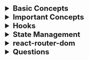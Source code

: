 <details >
 <summary style="font-size: x-large; font-weight: bold">Basic Concepts</summary>

Quick Speed Run: https://learnweb3.io/degrees/ethereum-developer-degree/sophomore/intro-to-react-and-next-js/


<details >
 <summary style="font-size: large; font-weight: bold">Input Fields</summary>

```js
import React, { useState } from 'react';
import {Handle, Position} from "reactflow";
import validateTextUtil from "../../utils/validate-text.util";
import {extractVariables, isValidVariableName} from "../../utils/valid-variable-helper.util";
import {useStore} from "../../store";
import classes from "./templateNode.module.css";
import Icon from "../icon";


const TemplateNode = ({ label,icon, id, config, inputHandles=[], outputHandles=[] }) => {
    const [handles, setHandles] = useState({'input': true});
    const [textAreaHeight, setTextAreaHeight] = useState(0);
    const [errors, setErrors] = useState({});
    const updateNodeField = useStore((state) => state.updateNodeField);
    const setSelectedNode = useStore((state) => state.setSelectedNode);
    const selectedNodeId = useStore((state) => state.selectedNodeId);

    const [formValues, setFormValues] = useState(() =>
        config.reduce((acc, field) => {
            acc[field.name] = field.value || '';
            return acc;
        }, {})
    );


    const handleNodeSelect = (id) => {
        setSelectedNode(id);
    };
    const handleChange = (e, fieldName) => {
        const newValues = {
            ...formValues,
            [fieldName]: e.target.value,
        };
        setFormValues(newValues);
        updateNodeField(id, fieldName, e.target.value)
    };

    const handleTextChange = (e, fieldName, rules) => {
        handleChange(e, fieldName);

        const error = validateTextUtil(e.target.value, rules);
        setErrors({
            ...errors,
            [fieldName]: error,
        });
    }
    const handleTextareaChange = (e, fieldName) => {
        const textarea = e.target;
        textarea.style.height = 'auto'; // Reset the height
        textarea.style.height = `${textarea.scrollHeight}px`; // Set it to the scroll height
        setTextAreaHeight(textarea.scrollHeight);

        handleChange(e, fieldName);

        updateHandle(textarea.value);
    };

    const updateHandle = (value) => {
        const newHandles = extractVariables(value).reduce((acc, variable) => {
            if (isValidVariableName(variable)) {
                acc[variable] = true;
            }
            return acc;
        }, {});

        setHandles((prevHandles) => {
            const updatedHandles = { ...prevHandles };
            Object.keys(prevHandles).forEach((key) => {
                if (!newHandles[key]) {
                    delete updatedHandles[key];
                }
            });
            Object.keys(newHandles).forEach((key) => {
                if (!prevHandles[key]) {
                    updatedHandles[key] = true;
                }
            });
            return updatedHandles;
        });
    }




    const renderField = (field) => {

        const rules = field.validation || {};

        switch (field.type) {
            case 'text':
                return (
                    <div key={field.name} className={classes["node__fields__field"]}>
                        <label>{field.label}</label>
                        <input
                            type="text"
                            value={formValues[field.name]}
                            onChange={(e) => handleTextChange(e, field.name, rules)}
                        />
                        {errors[field.name] && <span style={{ color: 'red' }}>{errors[field.name]}</span>}
                    </div>
                );
            case 'textArea':
                return (
                    <div key={field.name} className={classes["node__fields__field"]}>
                        <label>{field.label}</label>
                        <textarea
                            value={formValues[field.name]}
                            onChange={(e) => handleTextareaChange(e, field.name)}
                            style={{ width: '90%', overflow: 'auto', resize: 'none', maxHeight: '300px' }}
                        />
                        {Object.keys(handles).map((variable, index) => (
                            <Handle
                                key={variable}
                                type="source"
                                position={Position.Left}
                                id={`${field.name}-${variable}`}
                                style={{top: `${((textAreaHeight+100)  / (Object.keys(handles).length + 1)) * (index + 1)}px`, left: '-2.5%', height: '15px', width: '15px',border: '2px solid #2a2de1', background: 'white'}}
                            />
                        ))}
                    </div>
                );
            case 'select':
                return (
                    <div key={field.name} className={classes["node__fields__field"]}>
                        <label>{field.label}</label>
                        <select
                            value={formValues[field.name]}
                            onChange={(e) => handleChange(e, field.name)}
                        >
                            {field.options.map((option) => (
                                <option key={option.value} value={option.value}>
                                    {option.label}
                                </option>
                            ))}
                        </select>
                    </div>
                );
            case 'radio':
                return (
                    <div key={field.name} className={classes["node__fields__field"]}>
                        <label>{field.label}</label>
                        {field.options.map((option) => (
                            <div className={classes["node__fields__field-radio"]}>
                                <input
                                    type="radio"
                                    name={field.name}
                                    id={field.name}
                                    value={option.value}
                                    checked={formValues[field.name] === option.value}
                                    onChange={(e) => handleChange(e, field.name)}
                                />
                                <label
                                    key={option.value}
                                    form={field.name}
                                >{option.label}
                                </label>
                            </div>
                        ))}
                    </div>
                );
            default:
                return (
                    <div key={field.name} className={classes["node__fields__field"]}>
                        <div>
                            <span>{formValues[field.name]}</span>
                        </div>
                    </div>
                );
        }
    };

    return (
        <div
            className={`${classes["node"]} ${selectedNodeId === id ? classes["selected"] : ''}`}
            onClick={() => handleNodeSelect(id)}
        >
            <div
                className={classes["node__header"]}
                style={{color: selectedNodeId === id ? '#585bef':'' }}
            >
                <Icon d={icon} color={selectedNodeId === id ? '#585bef':'#7d838e' }  size={"1em"}/>
                {label}
            </div>
            <form className={classes["node__fields"]}>{config.map(renderField)}</form>
            {inputHandles.map((inputHandle, index) => (
                <Handle
                    key={index}
                    type="target"
                    position={Position.Left}
                    id={`${id}-${inputHandle.type}`}
                    style={{top: `${(index + 1) * 50 / inputHandles.length}%`, left: '-2.5%', height: '15px', width: '15px',border: '2px solid #2a2de1', background: 'white'}}
                    className={classes["node-handle"]}
                />
            ))}
            {outputHandles.map((outputHandle, index) => (
                <Handle
                    key={index}
                    type="source"
                    position={Position.Right}
                    id={`${id}-${outputHandle.type}`}
                    style={{top: `${(index + 1) * 50 / outputHandles.length}%`, left: '97.5%', height: '15px', width: '15px',border: '2px solid #2a2de1', background: 'white'}}
                    className={classes["node-handle"]}
                />
            ))}
        </div>
    )
}

export default TemplateNode;
```
</details>


<details >
 <summary style="font-size: large; font-weight: bold">Conditional Rendering</summary>

<details >
 <summary style="font-size: medium; font-weight: bold">Conditional HTML</summary>

```js
function App() {
	const isAuthUser = useAuth();

  if (isAuthUser) {
    // if our user is authenticated, let them use the app
    return <AuthApp />;
  }

  // if user is not authenticated, show a different screen
  return <UnAuthApp />;
}
```


```js
function App() {
	const isAuthUser = useAuth();

  return (
    <>
      <h1>My App</h1>
      {isAuthUser ? <AuthApp /> : <UnAuthApp />}
    </>
  ) 
}
```
</details>

<details >
 <summary style="font-size: medium; font-weight: bold">Conditional Styling</summary>

1. **Class**
```js
<div
    className={`step ${
        currentStep > index + 1 || isComplete ? "complete" : ""
    } ${currentStep === index + 1 ? "active" : ""} `}
>
```

Use `.module.css` so that class name does not have any name conflict
```js
import classes from './filter-modal.component.module.css';

<div
    className={classes["modal__main__list__item-val__icon"]}
>
```

2. **Style**
`style` takes `object`. The First curly bracket is for writing JS in JSX, and the second  
is object of styling where all keys are camelCased, and values are in string.

We can write conditional styling in below two ways
```js
<div
    style={selectedSecondaryItem?.inputType === InputType.CHECKBOX ? {"borderRadius": "5px"} : {"borderRadius": "50%"}}
>
```

```js
<div
    style={{transform: startTransition ? "scaleX(1)" : "scaleX(0)"}}
>
```
</details>
</details>


<details >
 <summary style="font-size: large; font-weight: bold">Hooks</summary>

- Always define hooks at top of the component
- Never define inside any other function, if...else , loops or any block of code
- It's simply a regular JavaScript function. However, it becomes powerful 
when used within React, as it's provided to us by React itself. 
These pre-built functions have underlying logic developed by React developers. 
When we install React via npm, wegain access to these superpowers


<details >
 <summary style="font-size: medium; font-weight: bold">useState()</summary>

❌Wrong way to update state variable
```js
const [currentImageNo, setCurrentImageNo] = useState(0);

useEffect(() => {
    setInterval(() => {
        setCurrentImageNo((currentImageNo + 1) % totalImage);
    },5000)
})
```

✅Right way to update state variable
```js
const [currentImageNo, setCurrentImageNo] = useState(0);

useEffect(() => {
    setInterval(() => {
        setCurrentImageNo(prevImageNo => (prevImageNo + 1) % totalImage);
    },5000)
})
```
In React, state updates inside a function use the state at the time the function was created.
This means that the `currentImageNo` in your setInterval callback will always be `0` because
it doesn't get the latest value from React's state.
</details>

<details >
 <summary style="font-size: medium; font-weight: bold">useEffect()</summary>

1. No second argument
```js
import { useEffect } from 'react';

function MyComponent() {
   useEffect(() => {
     // perform side effect here
   });
}
```
Run on every render

2. Second argument with empty array
```js
function MyComponent() {
   useEffect(() => {
     // perform side effect here
   }, []);
}
```
Run only on an initial component load

3. Second argument with non-empty array with single
```js
function MyComponent() {
    const [count, setCount] = useState(0);
   useEffect(() => {
     // perform side effect here
   }, [count]);
}
```
Run whenever value of `count` changes

4. Second argument with non-empty array with multiple values
```js
useEffect(() => {
  // Some code
}, [stateVar1, stateVar2, stateVar3, andSoOn]);
```
You can also similarly create side effects which are dependent on 
multiple state variables, not just one. If any of the dependent variables 
change, the side effect is run. You do this by just adding more state 
variables to the dependency array.

### Returns

1. **Always write `clean logic` to prevent `memory leaks` and unexpected behavior like below**

```js
useEffect(() => {
    const timerId = setInterval(() => {}, 500)
    
    //Below will remove the setInterval when component unmounts
    return () => {
        clearInterval(timerId);
    }
   }, []);
```

2.
```js
function ChatRoom({ roomId }) {
  console.log("Chat Room called");
  const [serverUrl, setServerUrl] = useState('https://localhost:1234');

  useEffect(() => {
    console.log("UseEffect called");
    const connection = createConnection(serverUrl, roomId);
    connection.connect();
    return () => {
        console.log("Return called");
        connection.disconnect();
    };
  }, [serverUrl, roomId]);
  // ...
}
```
Output when it loads for first time
```js
Chat Room called
UseEffect called
Return called
```
Output when there is change in `serverUrl`
```js
Chat Room called
Return called
UseEffect called
```
- `setup`: The function with your Effect’s logic. Your setup function may also optionally return a cleanup function.
- When your component is added to the DOM, React will run your setup function.
- After every re-render with changed dependencies, React will first run the cleanup function (if you provided it) with the old values, and then run your setup function with the new values.
- After your component is removed from the DOM, React will run your cleanup function.
</details>

<details >
 <summary style="font-size: medium; font-weight: bold">useRef()</summary>

1. **No Re-Rendering**
Similar to `useState`, the `useRef` hook also allows us to store a variable in a component 
that can be updated over time. But, unlike state variables, updating the value of a ref 
variable does not cause the HTML view to re render.

    Therefore, if you had a `useRef` variable and you were displaying 
it's value in your HTML view, updating the variable will not update 
the HTML view.

```js
// Define a ref variable
const myNumber = useRef();
```

```js
// Access a ref variable
if (myNumber.current !== undefined) {
   ...
} 
```

```js
// Update a ref variable
myNumber.current = 1;
```

2. **Synchronous Updates**
Setting a new value for state variables happens asynchronously in React, 
which means if you try to use the state variable's value immediately after 
setting it to a new value, you might not actually see the new value being 
reflected as it happens asynchronously.

![img_2.png](img_2.png)

- When you run this, notice what happens on the view and what happens in the console. 
When you first click the button, the state variable should be updated to `1` - 
and that's what happens on the view, the web page displays `1`. But if you 
look at the browser console, the value `0` is printed instead of `1`. 
This pattern continues as you keep clicking the button.

- This is because the `setNumber` call runs asynchronously, and by the time 
we reach the `console.log(number)` line, the value hasn't been updated yet, 
so it prints the old value of number. When it does in fact gets updated, 
the HTML is re-rendered to display the new value.

- `useRef` on the other hand, allows for synchronous updates. When you update the 
value of a reference variable using `myVar.current = newValue` it is instantly updated, 
and there is no delay. This can come in handy sometimes.

3. **Referencing DOM Elements**

Another cool thing that `useRef` lets us do is that it allows us to refer directly to DOM elements.
This is something that is not possible with `useState`.

For example, you can reference an input element directly using `useRef`
![img_3.png](img_3.png)

When you run this above example, you will notice that as soon as the page loads, 
the `input` element is already in focus i.e. you can start typing without clicking on it first.
This is because we hold a reference to the `input` element, and have a `useEffect` 
that runs on page load due to having an empty dependency array, that focuses on 
the `input` element.
</details>


</details>


<details >
 <summary style="font-size: large; font-weight: bold">API Calls</summary>

### 1. Get call
![img_5.png](img_5.png)

### 2. Post call
![img_6.png](img_6.png)

</details>

</details>




<details >
 <summary style="font-size: x-large; font-weight: bold">Important Concepts</summary>

- [React Intro](./namaste-react/1-Inception⭐.pdf) 
- [Bundler(Parcel)](./namaste-react/2-igniting-our-app⭐.pdf)
- [JSX & Babel](./namaste-react/3-laying-the-foundation⭐.pdf)
<details >
 <summary style="font-size: large; font-weight: bold">Virtual DOM</summary>

1.
- The crucial point about State variables is that whenever they update
  React triggers a reconciliationcycle and re-renders the component.
- This means that as soon as the data layer changes,React promptly updates the UI layer.
  The data layer isalways kept in sync with the UI layer.
- To achieve this rapid operation, React employs a reconciliation algorithm, also known
  as the **_diffing algorithm_** or **_React-Fibre_** which we will delve into further below

2. _But how does it all work behind the scenes?_
   When you create elements in React, you're actually creating virtual DOM objects.
   These virtual replicas are synced with the real DOM, a process known as "Reconciliation" or
   the React"diffing" algorithm.Essentially, every rendering cycle compares the new UI
   blueprint(updated VDOM) with the old one (previous VDOM) and makes precise changes
   to the actual DOM accordingly.It's important to understand these fundamentals in order
   to unlock a world of possibilities for front-end developers!

3. _Do you want to understand and dive deep into it?_
   Take a look at this awesome React Fiber architecturerepository
   on the web: https://github.com/acdlite/react-fiber-architecture


</details>


<details >
 <summary style="font-size: large; font-weight: bold">Client side Routing v/s Server Side Routing</summary>

#### Client Side Routing
![img.png](img.png)

#### Server Side Routing
![img_1.png](img_1.png)
</details>


<details >
 <summary style="font-size: large; font-weight: bold">Lazy Loading</summary>

Also called
- Chunking
- Code Splitting
- Dynamic Bundling
- On Demand loading

1. Whenever we want to load a component based on our demand like clicking a button or link 
we `Lazy` load such components.
2. It help to reduce the bundle size, as on initial load there is nothing loaded from that component
hence bundle size is reduced
3. When demand for that component we that component and same can be verified in dev tools
where we can see under `JS` section one new `js` was added

```js
const Grocery = () => {
  return (
    <h1>
      {" "}
      Our grocery online store, and we have a lot of child components inside
      this web page!!!
    </h1>
  );
};

export default Grocery;
```

```js
// App.js

import React, { lazy, Suspense, useEffect, useState } from "react";
import ReactDOM from "react-dom/client";
import Header from "./components/Header";
import Body from "./components/Body";
//import About from "./components/About";
import Contact from "./components/Contact";
import Error from "./components/Error";
import RestaurantMenu from "./components/RestaurantMenu";
import { createBrowserRouter, RouterProvider, Outlet } from "react-router-dom";
import UserContext from "./utils/UserContext";
import { Provider } from "react-redux";
import appStore from "./utils/appStore";
import Cart from "./components/Cart";

const Grocery = lazy(() => import("./components/Grocery"));

const About = lazy(() => import("./components/About"));

const AppLayout = () => {
    const [userName, setUserName] = useState();

    //authentication
    useEffect(() => {
        // Make an API call and send username and password
        const data = {
            name: "Akshay Saini",
        };
        setUserName(data.name);
    }, []);

    return (
        <Provider store={appStore}>
            <UserContext.Provider value={{ loggedInUser: userName, setUserName }}>
                <div className="app">
                    <Header />
                    <Outlet />
                </div>
            </UserContext.Provider>
        </Provider>
    );
};

const appRouter = createBrowserRouter([
    {
        path: "/",
        element: <AppLayout />,
        children: [
            {
                path: "/",
                element: <Body />,
            },
            {
                path: "/about",
                element: (
                    <Suspense fallback={<h1>Loading....</h1>}>
                        <About />
                    </Suspense>
                ),
            },
            {
                path: "/contact",
                element: <Contact />,
            },
            {
                path: "/grocery",
                element: (
                    <Suspense fallback={<h1>Loading....</h1>}>
                        <Grocery />
                    </Suspense>
                ),
            },
            {
                path: "/restaurants/:resId",
                element: <RestaurantMenu />,
            },
            {
                path: "/cart",
                element: <Cart />,
            },
        ],
        errorElement: <Error />,
    },
]);

const root = ReactDOM.createRoot(document.getElementById("root"));

root.render(<RouterProvider router={appRouter} />);
```

Here we are using `Suspense` because as soon as we try to visit `Grocery` component, 
there is a chance that it will take some time to load, hence we are using `Suspense`
to show loading indicator.

#### Suspense
In React, Suspense is a feature that allows us to declaratively manage asynchronous 
data fetching and code-splitting in our applications. It is primarily used in combination
with the lazy()function for dynamic imports and with the React.lazy()component to 
improve the user experience when loading data or components asynchronously

### Code-splitting Pattern

#### Advantage
- faster initial load time
- Improved performance
- Optimized resource usage
- Enhanced Caching:  Smaller bundles can benefit from browser caching. 
Since they are less likely to change frequently, browsers can cache
them, resulting in faster subsequent visits for returning users.
- Simpler maintenance
- Better mobile performance:  On mobile devices with limited bandwidth and processing power, code splitting can significantly enhance the user experience


#### Disadvantage
- Complex configuration
- Initial load time is longer
- Tool and framework support
- Testing complexity

Refer Namaste notes for more details
</details>


<details>
 <summary style="font-size: large; font-weight: bold">Portals</summary>

Portals are very useful when we want to render a component, somewhere 
than where it actually defined.

For example here we have a `ResultModal` component which is rendered in 
`TimerChallenge` component. But since modal are nested in final HTML
which is not right for accessibilty because modal are present at top 
everything so it make sense to come at top when it renders.

Hence in second argument we pass `document.getElementById('modal')` where 
we want to render this.

It is same like
```js
ReactDOM.createRoot(document.getElementById('root')).render(
    <React.StrictMode>
        <App />
    </React.StrictMode>,
)
```

![img_8.png](img_8.png)

```js
//ResultModal.jsx
import { forwardRef, useImperativeHandle, useRef } from 'react';
import { createPortal } from 'react-dom';

const ResultModal = forwardRef(function ResultModal(
  { targetTime, remainingTime, onReset },
  ref
) {
  const dialog = useRef();

  return createPortal(
    <dialog ref={dialog} className="result-modal">
      {userLost && <h2>You lost</h2>}
      {!userLost && <h2>Your Score: {score}</h2>}
      <p>
        The target time was <strong>{targetTime} seconds.</strong>
      </p>
      <p>
        You stopped the timer with{' '}
        <strong>{formattedRemainingTime} seconds left.</strong>
      </p>
      <form method="dialog" onSubmit={onReset}>
        <button>Close</button>
      </form>
    </dialog>,
    document.getElementById('modal')
  );
});

export default ResultModal;

```

```js
//TimerChallenge.jsx

import ResultModal from './ResultModal.jsx';

export default function TimerChallenge({ title, targetTime }) {

    return (
        <>
            <ResultModal
                ref={dialog}
                targetTime={targetTime}
                remainingTime={timeRemaining}
                onReset={handleReset}
            />
           ...
        </>
    );
}

```

```html
//index.html
<!DOCTYPE html>
<html lang="en">
  <head>
    <meta charset="UTF-8" />
    <link rel="icon" type="image/svg+xml" href="/vite.svg" />
    <meta name="viewport" content="width=device-width, initial-scale=1.0" />
    <title>Refs & Portals</title>
  </head>
  <body>
    <div id="modal"></div>
    <div id="content">
      <header>
        <h1>The <em>Almost</em> Final Countdown</h1>
        <p>Stop the timer once you estimate that time is (almost) up</p>
      </header>
      <div id="root"></div>
    </div>
    <script type="module" src="/src/main.jsx"></script>
  </body>
</html>
```
</details>

<details >
 <summary style="font-size: large; font-weight: bold">Higher Order Functions</summary>

**A higher-order component is a function that takes a component and 
returns a new component.**


```js
//components/RestaurantCard.js
import { useContext } from "react";
import { CDN_URL } from "../utils/constants";
import UserContext from "../utils/UserContext";

const RestaurantCard = (props) => {
  const { resData } = props;
  const { loggedInUser } = useContext(UserContext);

  const {
    cloudinaryImageId,
    name,
    avgRating,
    cuisines,
    costForTwo,
    deliveryTime,
  } = resData;

  return (
    <div
      data-testid="resCard"
      className="m-4 p-4 w-[250px] rounded-lg bg-gray-100 hover:bg-gray-200"
    >
      <img
        className="rounded-lg"
        alt="res-logo"
        src={CDN_URL + cloudinaryImageId}
      />
      <h3 className="font-bold py-4 text-lg">{name}</h3>
      <h4>{cuisines.join(", ")}</h4>
      <h4>{avgRating} stars</h4>
      <h4>₹{costForTwo / 100} FOR TWO</h4>
      <h4>{deliveryTime} minutes</h4>
      <h4>User : {loggedInUser} </h4>
    </div>
  );
};


// Higher Order Component
// input - RestaurantCard =>> RestaurantCardPromoted
export const withPromtedLabel = (RestaurantCard) => {
  return (props) => {
    return (
      <div>
        <label className="absolute bg-black text-white m-2 p-2 rounded-lg">
          Promoted
        </label>
        <RestaurantCard {...props} />
      </div>
    );
  };
};

export default RestaurantCard;
```


Usage👇🏻
```js
//components/Body.js
import RestaurantCard, { withPromtedLabel } from "./RestaurantCard";

const Body = () => {

  const RestaurantCardPromoted = withPromtedLabel(RestaurantCard);

  return listOfRestaurants.length === 0 ? (
    <Shimmer />
  ) : (
      ...
      <div className="flex flex-wrap">
        {filteredRestaurant.map((restaurant) => (
          <Link
            key={restaurant?.info.id}
            to={"/restaurants/" + restaurant?.info.id}
          >
            {restaurant?.info.promoted ? (
              <RestaurantCardPromoted resData={restaurant?.info} />
            ) : (
              <RestaurantCard resData={restaurant?.info} />
            )}
          </Link>
        ))}
      </div>
          ...
  );
};

export default Body;
```
</details>

<details >
 <summary style="font-size: large; font-weight: bold">Controlled & Uncontrolled Components</summary>

- It is common to call a component with some local state “uncontrolled”. For example, the original Panel component with an isActive state variable is uncontrolled because its parent cannot influence whether the panel is active or not.

- In contrast, you might say a component is “controlled” when the important information in it is driven by props rather than its own local state. This lets the parent component fully specify its behavior. The final Panel component with the isActive prop is controlled by the Accordion component.

- Uncontrolled components are easier to use within their parents because they require less configuration. But they’re less flexible when you want to coordinate them together. Controlled components are maximally flexible, but they require the parent components to fully configure them with props.

- In practice, “controlled” and “uncontrolled” aren’t strict technical terms—each component usually has some mix of both local state and props. However, this is a useful way to talk about how components are designed and what capabilities they offer.

- When writing a component, consider which information in it should be controlled (via props), and which information should be uncontrolled (via state). But you can always change your mind and refactor later.
</details>


<details >
 <summary style="font-size: large; font-weight: bold">Class Components</summary>


<details >
 <summary style="font-size: medium; font-weight: bold">Basic</summary>

- Use below component just like functional components
```js
//👇🏻Alternative way to extend react component
// import {Component} from "react";
//class UserClass extends Component{...}

import React from "react";

class UserClass extends React.Component {
  constructor(props) {
    super(props);

    //Reserve Keywords "state"
    this.state = {
      count: 0
    };
  }

  render() {
    const { name, location } = this.props;
    const { count } = this.state;
    
    return (
      <div className="user-card">
        <h1>Count: {count}</h1>
          <button
              onClick={
                  () => {
                      //Never Update the state DIRECTLY
                      //Reserve keywords "setState"
                      this.setState({
                          count: this.state.count + 1
                      })
                  }
              }
          >
              Count Increase
          </button>
        <h2>Name: {name}</h2>
        <h3>Location: {location}</h3>
        <h4>Contact: @akshaymarch7</h4>
      </div>
    );
  }
}

export default UserClass;
```

Why we use `super(props)`?
1. **Calling the Parent Constructor**: In JavaScript, when you create a subclass using the `extends` keyword, you need to call the constructor of the parent class using `super()`. This ensures that the parent class (in this case, `React.Component`) is properly initialized. Without this call, the subclass cannot access `this`, leading to an error.

2. **Passing Props to the Parent**: By passing `props` to `super(props)`, you ensure that the parent class’s constructor receives the props. This is important for React components because the parent class (`React.Component`) uses these props to manage the component’s state and lifecycle methods.

</details>


<details >
 <summary style="font-size: medium; font-weight: bold">Mounting Life Cycle</summary>

Parent Component👇🏻
```js
//components/About.js
import User from "./User";
import UserClass from "./UserClass";
import { Component } from "react";

class About extends Component {
  constructor(props) {
    super(props);

    console.log("Parent Constructor");
  }

  componentDidMount() {
    console.log("Parent Component Did Mount");
  }

  render() {
    console.log("Parent Render");

    return (
      <div>
        <h1>About Class Component</h1>
        <UserClass name={"First"} location={"Dehradun Class"} />
        <UserClass name={"Second"} location={"Dehradun Class"} />
      </div>
    );
  }
}

export default About;
```

Child Component👇🏻
```js
//components/UserClass.js

import React from "react";

class UserClass extends React.Component {
  constructor(props) {
    super(props);

    this.state = {
      count: 0
    };
    
    console.log(this.props.name + " Child Constructor");
  }

    componentDidMount() {
        console.log(this.props.name + " Child Component Did Mount");
    }

  render() {
      console.log(this.props.name + " Child Render");
      
    const { name, location } = this.props;
    const { count } = this.state;
    
    return (
      <div className="user-card">
        <h1>Count: {count}</h1>
          <button
              onClick={() => {
                      this.setState({
                          count: this.state.count + 1
                      })
                }
              }
          >
              Count Increase
          </button>
        <h2>Name: {name}</h2>
        <h3>Location: {location}</h3>
        <h4>Contact: @akshaymarch7</h4>
      </div>
    );
  }
}

export default UserClass;
```

Console Output👇🏻
```js
Parent Constructor
Parent Render
First Child Constructor
First Child Render
Second Child Constructor
Second Child Render
First Child Component Did Mount
Second Child Component Did Mount
Parent Component Did Mount
```

https://projects.wojtekmaj.pl/react-lifecycle-methods-diagram/
![img_9.png](img_9.png)

- Above output shows sequence how a class component is created and rendered.
- `componentDidMount()` is used for API calling because it runs when component is rendered for the first time.
Same thing happens in functional components while `useEffect()` is used for API calling.
We want to load whatever we have then update the values whatever we receive from asynchronous API call
- Here both child's `componentDidMount()` console are called one after other because 
in Render phase `constructor()` & `render()` are called which is just Virtual DOM manipulation, but
in Commit phase `componentDidMount()` is called which is actual DOM manipulation and it is quite performance 
intensive task. Therefore React try to optimize this by calling them one after another.
</details>


<details >
 <summary style="font-size: medium; font-weight: bold">Updating(API Call) & Unmounting Life Cycle</summary>

```js
import React from "react";

class UserClass extends React.Component {
  constructor(props) {
    super(props);

    this.state = {
      userInfo: {
        name: "Dummy",
        location: "Default",
      },
    };
    console.log("Child Constructor");
  }

  //HERE WE CAN USE ASYNC BEFORE componentDidMount BUT SAME THING
  // CAN'T BE DONE IN useEffect()
  async componentDidMount() {
    console.log("Child Component Did Mount");
    // Api call

    const data = await fetch("https://api.github.com/users/akshaymarch7");
    const json = await data.json();

    this.setState({
      userInfo: json,
    });
    
    this.timer = setInterval(() => {
        console.log("Namaste React OP")
    }, 1000)
  }

  componentDidUpdate() {
    console.log("Component Did Update");
  }

  componentWillUnmount() {
    console.log("Component Will Unmount");
    
    // If we don't clear interval then it will run infinitely
    // and as many time as we load this page, number of console will increase
    clearInterval(this.timer);
  }

  render() {
    console.log(this.props.name + "Child Render");

    const { name, location, avatar_url } = this.state.userInfo;
    return (
      <div className="user-card">
        <img src={avatar_url} />
        <h2>Name: {name}</h2>
        <h3>Location: {location}</h3>
        <h4>Contact: @akshaymarch7</h4>
      </div>
    );
  }
}

export default UserClass;
```
![img_9.png](img_9.png)
Output👇🏻
```js
  --- MOUNTING ----
 
  Constructor (dummy)
  Render (dummy)
       <HTML Dummy >
  Component Did Mount
       <API Call>
       <this.setState> -> State variable is updated
 
  ---- UPDATE -----
 
       render(APi data)
       <HTML (new API data>)
       componentDid Update
```

- Once we switch to another component then it will be unmounted and `componentWillUnmount()` will be called.

- In functional component we achieve same thing by using `useEffect()`. 
    1. `compuntDidMount()` & `componentWillUnmount()`
    ```js
    import React, { useEffect } from 'react';
    const ComponentExample => () => {
        useEffect(() => {
            // Anything in here is fired on component mount.
             const timer = setInterval(() => {
                    console.log("Namaste React OP")
                }, 1000)
            return () => {
                // Anything in here is fired on component unmount.
                  clearInterval(timer);
            }
        }, [])
    }
    ```
  2. `componentDidUpdate()`: For this case we use `useEffect()` with `[deps]` array.
  This is more efficient than `componentDidUpdate()` as it is called only when provided 
  dependency variable changes
  
- Closely read `setInterval()` example above to understand how to do clean up work
- The reasons why an asynchronous callback function cannot be called directly from a useEffect() hook. This is because the useEffect hook expects its effect function to return either a cleanup function or nothing at all. If you return a Promise, React doesn't know when or how to handle cleanup. This is due to the useEffect() hook's callback function's asynchronous execution and lack of blocking. Therefore, we must follow a specific pattern if we want to call an asynchronous function inside the useEffect() hook.
```js
import React, { useEffect } from 'react';

function App() {
  useEffect(() => {
    async function fetchData() {
      const response = await fetch('https://example.com/data');
      const data = await response.json();
      console.log(data);
    }

    fetchData();
  }, []);

  return <div>Hello World</div>;
}
```

**Note: Under the hood in Functional components, we are NOT using same concept to achieve this. 
Now it is just easier and cleaner to write** 
</details>


</details>

</details>



<details >
 <summary style="font-size: x-large; font-weight: bold">Hooks</summary>

<details >
 <summary style="font-size: large; font-weight: bold">Simple Custom Hooks</summary>

Below custom hook checks for internet connection and update the
status based on connection status

- Very useful when we want to clean our code and have single responsibility
- Prefix function name with `use`

```js
import { useEffect, useState } from "react";

const useOnlineStatus = () => {
  const [onlineStatus, setOnlineStatus] = useState(true);

  useEffect(() => {
    window.addEventListener("offline", () => {
      setOnlineStatus(false);
    });

    window.addEventListener("online", () => {
      setOnlineStatus(true);
    });
  }, []);

  // boolean value
  return onlineStatus;
};

export default useOnlineStatus;
```

Usage👇🏻
```js
import useOnlineStatus from "../utils/useOnlineStatus";

const Header = () => {
  const onlineStatus = useOnlineStatus();

  return (
          <li className="px-4">Online Status: {onlineStatus ? "✅" : "🔴"}</li>
  );
};

export default Header;
```

We will have same effect if we directly write same code directly in `Header` component.
So need to confuse how `onlineStatus` value is updated dynamically when we toggle between
`online` and `offline` status through our browser dev tools
![img_4.png](img_4.png)

</details>



<details >
 <summary style="font-size: large; font-weight: bold">Debounce/Throttle Hooks</summary>

<details >
 <summary style="font-size: medium; font-weight: bold">Debounce/Throttle Value Hooks</summary>

```js
import React, { useState } from "react";
import useDebounce from "./useDebounce"; // Import the debouncing custom hook
import useThrottle from "./useThrottle"; // Import the throttling custom hook

const MyComponent = () => {
  const [inputText, setInputText] = useState(""); // State to store the input text
  const debounceDelay = 500; // Delay for debouncing
  const throttleDelay = 500; // Delay for throttling
  const debouncedText = useDebounce(inputText, debounceDelay); // Apply debounce custom hook
  const throttledText = useThrottle(inputText, throttleDelay); // Apply throttle custom hook
  // Event handler to update the input text
  const handleChange = (e) => {
    setInputText(e.target.value);
  };
  return (
    <>
      <input
        type="text"
        placeholder="Type something..."
        value={inputText} // Use 'value' to display the input text
        onChange={handleChange} // Call handleChange on input change
      />
      <p>Default: {inputText}</p>
      <p>Debounced: {debouncedText}</p>
      <p>Throttled: {throttledText}</p>
    </>
  );
};
export default MyComponent;
```

```js
// Custom hook for debouncing text input
import React, { useState, useEffect } from "react";

const useDebounce = (text, delay) => {
  // State to store the debounced text
  const [debouncedText, setDebouncedText] = useState(text);

  useEffect(() => {
    // Create a timer that will execute the callback after the specified delay
    const debounceTimer = setTimeout(() => {
      setDebouncedText(text); // Update the debounced text with the latest input
    }, delay);

    // Cleanup function: Clear the timer if the component unmounts or the input changes
    return () => {
      clearTimeout(debounceTimer);
    };
  }, [text, delay]);

  return debouncedText; // Return the debounced text
};

export default useDebounce;
```


```js
// Custom hook for throttling text input
import React, { useState, useEffect, useRef } from "react";

const useThrottle = (text, delay) => {
  // State to store the throttled text
  const [throttledText, setThrottledText] = useState(text);
  const lastExecuted = useRef(Date.now()); // A ref to track the last execution time

  useEffect(() => {
    if (Date.now() - lastExecuted.current >= delay) {
      // If enough time has passed since the last execution, update the throttled text immediately
      lastExecuted.current = Date.now();
      setThrottledText(text);
    } else {
      // Otherwise, create a timer to update the throttled text after the delay
      const throttleTimer = setTimeout(() => {
        lastExecuted.current = Date.now();
        setThrottledText(text);
      }, delay);

      // Cleanup function: Clear the timer if the component unmounts or the input changes
      return () => clearTimeout(throttleTimer);
    }
  }, [text, delay]);

  return throttledText; // Return the throttled text
};

export default useThrottle;
```

https://medium.com/@itsanuragjoshi/debouncing-and-throttling-in-react-enhancing-user-experience-with-custom-hooks-bcaa897162ef
</details>

<details >
 <summary style="font-size: medium; font-weight: bold">Debounce Function Hooks</summary>

Normal JS Debounce:
```js
/**
 * @callback func
 * @param {number} wait
 * @return {Function}
 */
export default function debounce(func, wait = 0) {
  let timeoutID = null;
  return function (...args) {
    clearTimeout(timeoutID);

    timeoutID = setTimeout(() => {
      timeoutID = null; // Not strictly necessary but good to include.
      // Has the same `this` as the outer function's
      // as it's within an arrow function.
      func.apply(this, args);
    }, wait);
  };
}
```

Below example for Autocomplete where we are trying to debounce function call
which is use to fetch result from API, to reduce calls

```js
import {useState} from 'react'
import classes from './App.module.css'
import getGadgetService from "./services/get-gadget.service.js";
import useDebounce from "./hooks/use-debounce.js";

function App() {
  const [searchVal, setSearchVal] = useState('');
  const [results, setResults] = useState(['speaker']);

/**
 *Below function is getting the values for `results` from API
 * and updating. We don't want this to be called frequently
 */
  const updateResult = async (searchInput="") => {
      console.log("searchInput : ", searchInput);
      //Getting results from API
      const newResult = await getGadgetService(searchInput);
      setResults(newResult);
  }

/**
 * Here we used debouncing to restrict the number of time `updateResult`
 * should be called when used
 */
  const debouncedUpdatedResult = useDebounce(updateResult, 3000);

  const handleSearch = (val) => {
      setSearchVal(val);
      console.log("val : ", val);
      //here we are using a debounced version of `updatedResult`
      debouncedUpdatedResult(val);
  }


  return (
    <>
      <section className={classes['container']}>
          <input
              type="text"
              onChange={(evt) => handleSearch(evt.target.value)}
              value={searchVal}
              className={classes['container__search']}
          />
          <div className={classes['container__results']}>
              {
                  results.map((result) => (
                      <p
                          key={result}
                          onClick={(evt) => setSearchVal(evt.target.innerText)}
                          className={classes['container__results__result']}
                      >{result}</p>
                  ))
              }
          </div>
      </section>
    </>
  )
}

export default App
```

My `UseDebounce` made using normal debounce logic
```js
import {useRef} from "react";

function useDebounce(func, wait = 100){
    const timeoutId = useRef(null);

    function debounce(func, wait){
        return function(...args){
            clearTimeout(timeoutId.current);

            timeoutId.current = setTimeout(() => {
                return func.apply(this, args)
            }, wait);
        }
    }

    return debounce(func, wait);
}

export default useDebounce;
```

Improved `useDebounce`
```js
import { useCallback, useEffect, useRef } from "react";

function useDebounce(func, wait = 100) {
    const timeoutId = useRef(null);

    const debouncedFunc = useCallback(
        (...args) => {

            if (timeoutId.current) {
                clearTimeout(timeoutId.current);
            }
            timeoutId.current = setTimeout(() => {
                console.log("debounce called")
                func.apply(this, args);
            }, wait);
        },
        [func, wait],
    );


    //Clean timer to prevent memory leak
    useEffect(() => {
        return () => {
            if (timeoutId.current) {
                clearTimeout(timeoutId.current);
            }
        };
    }, []);

    return debouncedFunc;
}

export default useDebounce;
```

- **With useCallback:** Ensures that the debounced function (debouncedFetchResults) maintains a stable reference, leading to consistent behavior and avoiding unnecessary re-renders or resets.
- **Without useCallback:** The debounced function may be re-created on every render, leading to potential bugs or inefficiencies, especially in cases where the parent component frequently re-renders.
</details>
</details>




<details >
 <summary style="font-size: large; font-weight: bold">useEffect() Polyfill</summary>

```js
import {useRef} from "react";

const useCustomEffect = (effect, deps) => {
    const isFirstRender = useRef(true);
    const prevDeps = useRef([]);

    // First Render
    if (isFirstRender.current) {
        isFirstRender.current = false;
        const cleanup = effect();
        return () => {
            if (cleanup && typeof cleanup === "function") {
                cleanup();
            }
        };
    }

    // Deps Changes and No Deps Array
    const depsChanged = deps
        ? JSON.stringify(deps) !== JSON.stringify(prevDeps.current)
        : true;

    if (depsChanged) {
        const cleanup = effect();
        // Cleanup
        if (cleanup && typeof cleanup === "function" && deps) {
            cleanup();
        }
    }

    prevDeps.current = deps || [];
};

export default useCustomEffect;

```
</details>




<details>
 <summary style="font-size: large; font-weight: bold">useMemo/useCallback</summary>

## useMemo

### Usecase-1

Very common problem in React since all the
component logic is re-computed every time the
component renders

```jsx
const result = useMemo(() => {
    /** slowFunction take lot of time 
     * to execute **/
  return slowFunction(a)
}, [a])
```
As long as a stays the same the slowFunction will
not be re-run and instead the cached value will be
used.

### Usecase-2(Referential Equality)

If you are unfamiliar with referential equality it essentially defines whether or not the references of two values are
the same. For example {} === {} is false because it is checking referential equality. While both of the objects are
empty, they reference different places in memory where the object is stored.

This referential equality is important when it comes to dependency arrays, for example in `useEffect`.
```jsx
function Component({ param1, param2 }) {
  const params = { param1, param2, param3: 5 }

  useEffect(() => {
    callApi(params)
  }, [params])
}
```

At first glance it may seem this `useEffect` works properly, but since the `params` object is created as a
new object each render this is actually going to cause the effect to run every render since the reference of
`params` changes each render. `useMemo` can fix this, though.

```jsx
function Component({ param1, param2 }) {
  const params = useMemo(() => {
    return { param1, param2, param3: 5 }
  }, [param1, param2])

  useEffect(() => {
    callApi(params)
  }, [params])
}
```

Now if `param1` and `param2` do not change the `params` variable will be set to the cached version of
`params` which means the reference for `params` will only change if `param1`, or `param2` change.
This referential equality is really useful when comparing objects in dependency arrays,
but if you need to use a function in a dependency array you can use the `useCallback` hook.

Referred Video: https://youtu.be/_AyFP5s69N4?si=V6u1dez7i-UGfCsl


## useCallback

`useCallback` works nearly identically to `useMemo` since it will cache a result based on an array of dependencies,
but `useCallback` is used **specifically for caching functions instead of caching values.**

```jsx
const handleReset = useCallback(() => {
  return doSomething(a, b)
}, [a, b])
```

Watch this video to understand in 8min: https://youtu.be/_AyFP5s69N4?si=GjVZrUXgoJgi_S9-

Referred article for both topic: https://blog.webdevsimplified.com/2020-05/memoization-in-react/


<details>
 <summary style="font-size: medium; font-weight: bold">useMemo Polyfill</summary>

```js
import { useRef, useEffect } from "react";

const areEqual = (prevDeps, nextDeps) => {
    if (prevDeps === null) return false;
    if (prevDeps.length !== nextDeps.length) return false;

    for (let i = 0; i < prevDeps.length; i++) {
        if (prevDeps[i] !== nextDeps[i]) {
            return false;
        }
    }

    return true;
};

const useCustomMemo = (cb, deps) => {
    // variable or state -> cached Value
    const memoizedRef = useRef(null);

    // Changes in deps
    if (!memoizedRef.current || !areEqual(memoizedRef.current.deps, deps)) {
        memoizedRef.current = {
            value: cb(),
            deps
        };
    }

    // cleanup logic
    useEffect(() => {
        return () => {
            memoizedRef.current = null;
        };
    }, []);

    // return the memoised value (if any)
    return memoizedRef.current.value;
};

export default useCustomMemo;
```
</details>
</details>



[//]: # (<details >)

[//]: # ( <summary style="font-size: large; font-weight: bold">useThrottle&#40;&#41; Hook</summary>)

[//]: # ()
[//]: # (```js)

[//]: # (import {useEffect} from "react";)

[//]: # (import {useRef, useState} from "react";)

[//]: # ()
[//]: # (const useThrottle = &#40;value, delay&#41; => {)

[//]: # (    const [throttledValue, setThrottledValue] = useState&#40;value&#41;;)

[//]: # ()
[//]: # (    const lastExecuted = useRef&#40;Date.now&#40;&#41;&#41;;)

[//]: # ()
[//]: # (    useEffect&#40;&#40;&#41; => {)

[//]: # (        const handler = setTimeout&#40;&#40;&#41; => {)

[//]: # (            const now = Date.now&#40;&#41;;)

[//]: # (            const timeElapsed = now - lastExecuted.current;)

[//]: # ()
[//]: # (            if &#40;timeElapsed >= delay&#41; {)

[//]: # (                setThrottledValue&#40;value&#41;;)

[//]: # (                lastExecuted.current = now;)

[//]: # (            })

[//]: # (        }, delay - &#40;Date.now&#40;&#41; - lastExecuted.current&#41;&#41;;)

[//]: # ()
[//]: # (        return &#40;&#41; => {)

[//]: # (            clearTimeout&#40;handler&#41;;)

[//]: # (        };)

[//]: # (    }, [delay, value]&#41;;)

[//]: # ()
[//]: # (    return throttledValue;)

[//]: # (};)

[//]: # ()
[//]: # (export default useThrottle;)

[//]: # ()
[//]: # (```)

[//]: # (</details>)

</details>





<details >
 <summary style="font-size: x-large; font-weight: bold">State Management</summary>


<details >
 <summary style="font-size: large; font-weight: bold">Context</summary>

1. Creating a context
```js
import { createContext } from 'react';

//we can pass default value while creating context.
// It can be any value or object. Here we are passing 'light'
const ThemeContext = createContext('light');

const CartContext = createContext({
    items: [],
    addItemToCart: () => {},
    updateItemQuantity: () => {},
});
```

2. 
- Using a context: After creating context, we can access the context value anywhere in our app.
- Using context value like below is not very useful as you can just access default value,
you can't modify the value and get the data dynamically. It's not reactive
```js
import { useContext } from 'react';

const theme = useContext(ThemeContext);
const { items, updateItemQuantity } = useContext(CartContext);
```

3. Modifying context value and accessing the updated value as when they are updated
```js
import React, {createContext, useState, useContext, useEffect} from "react";

// we may not pass default value
const ThemeContext = createContext();

export const useTheme = () => {
    return useContext(ThemeContext);
};

export const ThemeProvider = ({children}) => {
    const [isDarkMode, setIsDarkMode] = useState(false);

    const toggleTheme = () => {
        setIsDarkMode((prevMode) => !prevMode);
    };

    const theme = isDarkMode ? "dark" : "light";

    useEffect(() => {
        document.documentElement.setAttribute("data-theme", theme);
    }, [isDarkMode]);

    return (
        <ThemeContext.Provider value={{theme, toggleTheme}}>
            {children}
        </ThemeContext.Provider>
    );
};

```
- Use the same name as while creating the context in `ThemeContext.Provider`. That is
connecting provider with the creation of context
- All the value and object inside `value` can be access through `useContext`.
- These value are accessible only to the child component who wrapped with `ThemeProvider`.

```js
import React from "react";
import {BrowserRouter as Router, Routes, Route} from "react-router-dom";
import "./App.css";

import {ThemeProvider} from "./theme-context.jsx";
import Home from "./pages/Home.jsx";
import About from "./pages/About.jsx";
import Blog from "./pages/Blog.jsx";
import Navbar from "./components/NavBar.jsx";

const App = () => {
    return (
        <ThemeProvider>
            <Router>
                <Navbar />
                <Routes>
                    <Route path="/" element={<Home />} />
                    <Route path="/about" element={<About />} />
                    <Route path="/blog" element={<Blog />} />
                </Routes>
            </Router>
        </ThemeProvider>
    );
};

export default App;
```

Note:
1. We can use same context multiple place and wrap different child in them and 
all will have there own value, independent what other context value are.
2. Refer whole code for context in [2-lld-Questions/dark-mode(context)](../../2-lld-Questions/dark-mode(context)/react/README.md)


```js
import React from "react";
import {Link} from "react-router-dom";
import {useTheme} from "../theme-context.jsx";

const Navbar = () => {
    const {theme, toggleTheme} = useTheme();

    const toggleMode = () => {
        toggleTheme();
    };

    return (
        <nav className={`navbar ${theme}`}>
            <div>
                <Link to="/">Home</Link>
                <Link to="/about">About</Link>
                <Link to="/blog">Blog</Link>
            </div>
            <div className="mode-switch">
                <label>
                    <input
                        type="checkbox"
                        onChange={toggleMode}
                        checked={theme === "dark"}
                    />
                    <span className="slider round"></span>
                </label>
            </div>
        </nav>
    );
};

export default Navbar;

```
</details>


<details >
 <summary style="font-size: large; font-weight: bold">Redux</summary>

<details >
 <summary style="font-size: medium; font-weight: bold">Intro</summary>

- The Redux Toolkit package is intended to be the standard way to write Redux logic.
- Redux creates big javascript `object` that holds the state of your application
- Object has further broken down into `Slice`. Like in below image we have `cart` & `user` slice 
- When we click on "add to cart" it calls `Dispatch` action which calls a 
function(`Reducer`) that updates the state of the `cart` slice store
- `Selector` is use to read the data, which is subscribed to update the cart value dynamically

![img_7.png](img_7.png)

</details>


<details >
 <summary style="font-size: medium; font-weight: bold">Usage</summary>

1. 
```bash
npm i @reduxjs/toolkit react-redux
```

2. Create store
```js
//utils/appStore.js

import { configureStore } from "@reduxjs/toolkit";
import cartReducer from "./cartSlice";

const appStore = configureStore({
  reducer: {
    cart: cartReducer,
  },
});

export default appStore;
```

3. Create Slice
```js
//utils/cartSlice.js

import { createSlice, current } from "@reduxjs/toolkit";

const cartSlice = createSlice({
    name: "cart",
    initialState: {
        items: [],
    },
    reducers: {
        addItem: (state, action) => {
            // Redux Toolkit uses immer behind the scenes
            state.items.push(action.payload);
        },
        removeItem: (state, action) => {
            state.items.pop();
        },
        //originalState = {items: ["pizza"]}
        clearCart: (state, action) => {
            //Redux toolkit - either Mutate the existing  state or return a new State
            
            //❌Appraoch-0: state = {items: []}; This will not work as we are changing the local state
            // not original state
            
            //Approach-1: state.items.length = 0; // originalState = { items: [] }
            //Approach-2:👇🏻
            return { items: [] }; // this new object will be replaced inside originalState = { items: [] }
        },
    },
});

export const { addItem, removeItem, clearCart } = cartSlice.actions;

export default cartSlice.reducer;
```

4. Add `Provider` to `App.js`
```js
//App.js
import ReactDOM from "react-dom/client";
import { createBrowserRouter, RouterProvider, Outlet } from "react-router-dom";
import UserContext from "./utils/UserContext";

import { Provider } from "react-redux";
import appStore from "./utils/appStore";



const AppLayout = () => {
  return (
    <Provider store={appStore}>
      <UserContext.Provider value={{ loggedInUser: userName, setUserName }}>
        <div className="app">
          <Header />
          <Outlet />
        </div>
      </UserContext.Provider>
    </Provider>
  );
};

const appRouter = createBrowserRouter([
  {
      path: "/",
      element: <AppLayout />,
      children: []
  },
]);

const root = ReactDOM.createRoot(document.getElementById("root"));

root.render(<RouterProvider router={appRouter} />);
```

5. Subscribe to cart items
```js
import { Link } from "react-router-dom";
import { useSelector } from "react-redux";

const Header = () => {

  // Subscribing to the store using a Selector
  const cartItems = useSelector((store) => store.cart.items);
  //console.log(cartItems);

  return (
    <div>
            <Link to="/cart">Cart - ({cartItems.length} items)</Link>
    </div>
  );
};

export default Header;
```
**Note: Only subscribe to part of the store you need to have better performance**

❌ Below code will have a performance hit, don't do this. Always subscribe like above code
```js
const store = useSelector();
const cartItems = store.cart.items;
```

6. Add items to cart
```js
//components/ItemList.js
import { useDispatch } from "react-redux";
import { addItem } from "../utils/cartSlice";

const ItemList = ({}) => {
  const dispatch = useDispatch();

  const handleAddItem = (item) => {
    // Dispatch an action
    dispatch(addItem(item));
  };

  return (
      <button onClick={() => handleAddItem("pizza....")}>Add +</button>
  );
};

export default ItemList;
```
</details>

</details>

</details>






<details >
 <summary style="font-size: x-large; font-weight: bold">react-router-dom</summary>

</details>






<details >
 <summary style="font-size: x-large; font-weight: bold">Questions</summary>


1. How does the virtual DOM work in React, and why is it important?

2. What are React Hooks, and how do they differ from class lifecycle methods?

3. Explain the concept of Higher-Order Components (HOCs) and provide use cases.

4. What is Context API, and how does it help in managing global state?

5. How does React's reconciliation algorithm work?

6. Describe the concept of "lifting state up" in React and provide an example.

7. What is the purpose of the useReducer hook, and how does it compare to useState?

8. How can you optimize the performance of a React application?

9. Explain the role of keys in React lists and why they are important.

10. What are React Portals, and when should they be used?

11. Describe the benefits and limitations of server-side rendering (SSR) with Next.js.

12. How do you implement code splitting in a React application?

13. What are custom hooks, and how can they help in reusing logic across components?

14. Explain the concept of controlled and uncontrolled components in form handling.

15. How can you manage side effects in a React application?

16. Discuss the trade-offs between using Redux and the Context API for state management.

17. What are fragments in React, and when should they be used?

18. How does React handle events differently from vanilla JavaScript?

19. Describe the use case and implementation of suspense and lazy loading in React.

20. How can you use React.memo to optimize component rendering?

21. What are the common pitfalls of using useEffect, and how can they be avoided?

22. How do you handle errors in React components, and what are error boundaries?

23. Explain the difference between optimistic and pessimistic updates in React.

24. What is PropTypes, and how does it contribute to type checking in React?

25. How can you implement dark mode in a React application?

26. Describe the role and benefits of using a CSS-in-JS library with React.

27. What are the differences between useRef and createRef?

28. How can you handle data fetching in a React component?

29. What are the best practices for structuring a React project?

30. How do you manage complex animations in React, and which libraries can be used?
</details>
